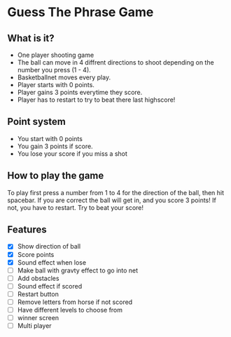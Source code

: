 # Guess The Phrase Game

## What is it?
- One player shooting game
- The ball can move in 4 diffrent directions to shoot depending on the number you press (1 - 4).
- Basketballnet moves every play.
- Player starts with 0 points.
- Player gains 3 points everytime they score.
- Player has to restart to try to beat there last highscore!

## Point system 
- You start with 0 points
- You gain 3 points if score.
- You lose your score if you miss a shot



## How to play the game
To play first press a number from 1 to 4 for the direction of the ball, then hit spacebar. If you are correct the ball will get in, and you score 3 points! If not, you have to restart. Try to beat your score!


## Features
- [x]  Show direction of ball
- [x]  Score points
- [x]  Sound effect when lose
- [ ]  Make ball with gravty effect to go into net
- [ ]  Add obstacles
- [ ]  Sound effect if scored
- [ ]  Restart button
- [ ]  Remove letters from horse if not scored
- [ ]  Have different levels to choose from
- [ ]  winner screen
- [ ]  Multi player
